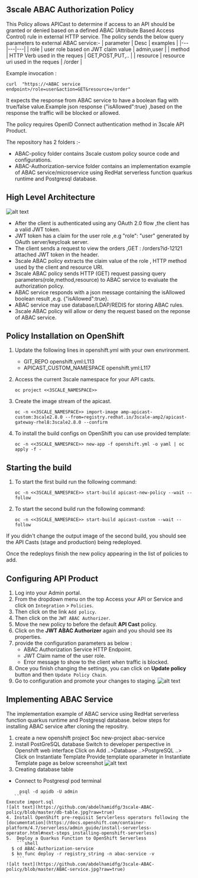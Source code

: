 
## 3scale ABAC Authorization Policy

This Policy allows APICast to determine if access to an API should be granted or denied  based on a defined ABAC (Attribute Based Access Control) rule in external HTTP service.
The policy sends the below query parameters to external ABAC service:-
| parameter  |  Desc | examples  | 
|---|---|---|
|  role |  user role based on JWT claim value | admin,user  |
| method  | HTTP Verb used in the reques  | GET,POST,PUT,..  |
|  resource | resource uri used in the reques  |  /order |   

Example invocation : 
```shell
curl  "https://<ABAC service endpoint>/role=user&action=GET&resource=/order"
  ```
It expects the response from ABAC service to have a boolean flag  with true/false value.Example json response {"isAllowed":true} ,based on the response the traffic will be blocked or allowed.

The policy requires OpenID Connect authentication method in 3scale API Product. 

The repository has 2 folders :-
- ABAC-policy folder contains 3scale custom policy source code and configurations.
- ABAC-Authorization-service folder contains an implementation example of ABAC service/microservice using RedHat serverless function quarkus runtime and Postgresql database.



## High Level Architecture


![alt text](https://github.com/abdelhamidfg/3scale-ABAC-policy/blob/master/ABAC-Architecture.jpg?raw=true)
- After the client is authenticated using any OAuth 2.0 flow ,the client has a valid JWT token.
- JWT token has a claim for the user role ,e.g   "role": "user" generated by OAuth server/keycloak server.
-  The client sends a request to view the orders ,GET : /orders?id-12121 attached JWT token in the header.
- 3scale ABAC policy extracts the claim value of the role , HTTP method used by the client and resource URI.
- 3scale ABAC policy sends HTTP (GET) request passing query parameters(role,method,resource) to ABAC service to evaluate the authorization policy.
- ABAC service  responds with a json message containing the isAllowed boolean result ,e.g. {"isAllowed":true}.
- ABAC service may use database/LDAP/REDIS for storing ABAC rules.
- 3scale ABAC policy will allow or deny the request based on the reponse of ABAC service.

## Policy Installation on OpenShift

1. Update the following lines in openshift.yml with your own envrironment.
	
    - GIT_REPO openshift.yml:L113
    - APICAST_CUSTOM_NAMESPACE openshift.yml:L117

2. Access the current 3scale namespace for your API casts.

   ```shell
   oc project <<3SCALE_NAMESPACE>>
   ```

3. Create the image stream of the apicast.

   ```shell
   oc -n <<3SCALE_NAMESPACE>> import-image amp-apicast-custom:3scale2.8.0 --from=registry.redhat.io/3scale-amp2/apicast-gateway-rhel8:3scale2.8.0 --confirm
   ```

4. To install the build configs on OpenShift you can use provided template:

   ```shell
   oc -n <<3SCALE_NAMESPACE>> new-app -f openshift.yml -o yaml | oc apply -f -
   ```

## Starting the build

1. To start the first build run the following command:

   ```shell
   oc -n <<3SCALE_NAMESPACE>> start-build apicast-new-policy --wait --follow
   ```

2. To start the second build run the following command:

   ```shell
   oc -n <<3SCALE_NAMESPACE>> start-build apicast-custom --wait --follow
   ```

If you didn't change the output image of the second build, you should see the API Casts (stage and production) being redeployed.

Once the redeploys finish the new policy appearing in the list of policies to add.


## Configuring API Product
1. Log into your Admin portal.
2. From the dropdown menu on the top Access your API or Service and click on `Integration` > `Policies`.
3. Then click on the link `Add policy`.
4. Then click on the `JWT ABAC Authorizer`.
5. Move the new policy to before the default **API Cast** policy.
6. Click on the **JWT ABAC Authorizer** again and you should see its properties.
7. provide the configuration parameters as below : 
   - ABAC Authorization Service HTTP Endpoint.
   - JWT Claim name of the user role.
   - Error message to show to the client when traffic is blocked.
8. Once you finish changing the settings, you can click on **Update policy** button and then `Update Policy Chain`.
9. Go to configuration and promote your changes to staging.
![alt text](https://github.com/abdelhamidfg/3scale-ABAC-policy/blob/master/policy-config.jpg?raw=true)

## Implementing ABAC Service
The implementation example of ABAC service using RedHat serverless function quarkus runtime and Postgresql database.
below steps for installing ABAC service after cloning the repositry.
1. create a new openshift project
    $oc new-project abac-service
2. install PostGreSQL database 
   Switch to developer perspective in Openshift web interface 
   Click on Add ..>Database ..>PostgreSQL ..> Click on Instantiate Template
   Provide template oparameter in Instantiate Template page as below screenshot
   ![alt text](https://github.com/abdelhamidfg/3scale-ABAC-policy/blob/master/postgresql.jpg?raw=true)
3. Creating database table 
  - Connect to Postgresql pod terminal
  ```shell
       psql -d apidb -U admin 
     ```
  Execute import.sql 
  ![alt text](https://github.com/abdelhamidfg/3scale-ABAC-policy/blob/master/db-table.jpg?raw=true)
4. Install OpenShift pre-requisit Servlerless operators following the [documentation](https://docs.openshift.com/container-platform/4.7/serverless/admin_guide/install-serverless-operator.html#next-steps_installing-openshift-serverless)
5.  Deploy a Quarkus Function to OpenShift Serverless
      ```shell
    $ cd ABAC-Authorization-service
    $ kn func deploy -r registry_string -n abac-service -v
      ```
![alt text](https://github.com/abdelhamidfg/3scale-ABAC-policy/blob/master/ABAC-service.jpg?raw=true)
